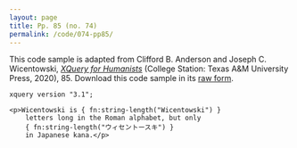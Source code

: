```yaml
---
layout: page
title: Pp. 85 (no. 74)
permalink: /code/074-pp85/
---
```


This code sample is adapted from Clifford B. Anderson and Joseph C. Wicentowski, 
[_XQuery for Humanists_](/) (College Station: Texas A&M University Press, 2020), 85. 
Download this code sample in its [raw form](/code/074-pp85/074-pp85.xq).

```xquery
xquery version "3.1";

<p>Wicentowski is { fn:string-length("Wicentowski") }
    letters long in the Roman alphabet, but only
    { fn:string-length("ウィセントースキ") }
    in Japanese kana.</p>
```  
